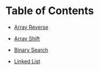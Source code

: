 # Table of Contents

- [Array Reverse](DSA/ArrayReverse/readme.md)
- [Array Shift](DSA/ArrayShift/readme.md) 
- [Binary Search](DSA/BinarySearch/readme.md)


- [Linked List](../DataStructures/DSAreadme/LinkedList.md)